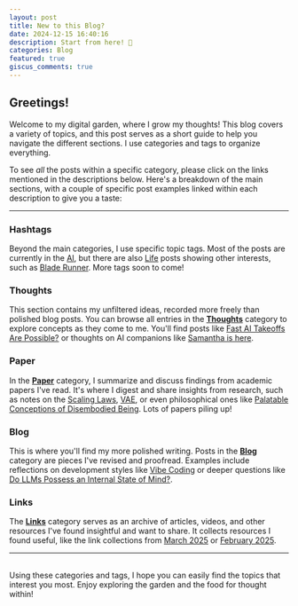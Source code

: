 ```yaml
---
layout: post
title: New to this Blog?
date: 2024-12-15 16:40:16
description: Start from here! 👋
categories: Blog
featured: true
giscus_comments: true
---
```


## Greetings!
Welcome to my digital garden, where I grow my thoughts! This blog covers a variety of topics, and this post serves as a short guide to help you navigate the different sections. I use categories and tags to organize everything.

To see *all* the posts within a specific category, please click on the links mentioned in the descriptions below. Here's a breakdown of the main sections, with a couple of specific post examples linked within each description to give you a taste:

---
### Hashtags
Beyond the main categories, I use specific topic tags. Most of the posts are currently in the [AI](/blog/tag/ai), but there are also [Life](/blog/tag/life/) posts showing other interests, such as [Blade Runner](/blog/2025/Blade-Runner-2049/). More tags soon to come!

### Thoughts
This section contains my unfiltered ideas, recorded more freely than polished blog posts. You can browse all entries in the **[Thoughts](/blog/category/thoughts)** category to explore concepts as they come to me. You'll find posts like [Fast AI Takeoffs Are Possible?](/blog/2025/takeoff/) or thoughts on AI companions like [Samantha is here](/blog/2025/ai-girlfriend/).

### Paper
In the **[Paper](/blog/category/paper)** category, I summarize and discuss findings from academic papers I've read. It's where I digest and share insights from research, such as notes on the [Scaling Laws](/blog/2025/Scaling-Laws/), [VAE](/blog/2025/VAE/), or even philosophical ones like [Palatable Conceptions of Disembodied Being](/blog/2025/mind/). Lots of papers piling up!

### Blog
This is where you'll find my more polished writing. Posts in the **[Blog](/blog/category/blog/)** category are pieces I've revised and proofread. Examples include reflections on development styles like [Vibe Coding](/blog/2025/vibe-coding/) or deeper questions like [Do LLMs Possess an Internal State of Mind?](https://medium.com/@FdForThought/do-llms-possess-an-internal-state-of-mind-20329217f124).

### Links
The **[Links](/blog/category/link)** category serves as an archive of articles, videos, and other resources I've found insightful and want to share. It collects resources I found useful, like the link collections from [March 2025](/blog/2025/Link-Archive-Mar-2025/) or [February 2025](/blog/2025/Link-Archive-Feb-2025/).

---
<br />
Using these categories and tags, I hope you can easily find the topics that interest you most. Enjoy exploring the garden and the food for thought within!
